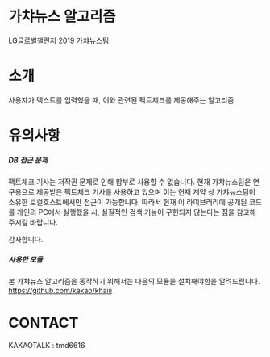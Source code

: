 
가챠뉴스 알고리즘
=============
LG글로벌챌린저 2019 가챠뉴스팀


# 소개
사용자가 텍스트를 입력했을 때, 이와 관련된 팩트체크를 제공해주는 알고리즘

# 유의사항
##### DB 접근 문제
팩트체크 기사는 저작권 문제로 인해 함부로 사용할 수 없습니다.
현재 가챠뉴스팀은 연구용으로 제공받은 팩트체크 기사를 사용하고 있으며 이는 현재 계약 상 가챠뉴스팀이 소유한 로컬호스트에서만 접근이 가능합니다.
따라서 현재 이 라이브러리에 공개된 코드를 개인의 PC에서 실행했을 시, 실질적인 검색 기능이 구현되지 않는다는 점을 참고해주시길 바랍니다.

감사합니다.

##### 사용한 모듈
본 가챠뉴스 알고리즘을 동작하기 위해서는 다음의 모듈을 설치해야함을 알려드립니다.
https://github.com/kakao/khaiii

# CONTACT
KAKAOTALK : tmd6616
